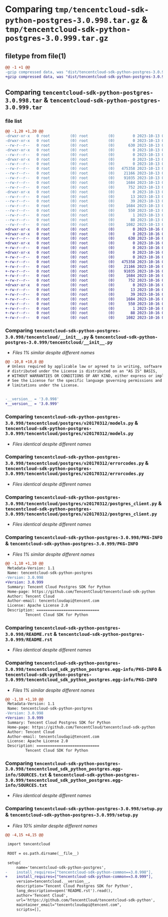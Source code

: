 # Comparing `tmp/tencentcloud-sdk-python-postgres-3.0.998.tar.gz` & `tmp/tencentcloud-sdk-python-postgres-3.0.999.tar.gz`

## filetype from file(1)

```diff
@@ -1 +1 @@
-gzip compressed data, was "dist/tencentcloud-sdk-python-postgres-3.0.998.tar", last modified: Fri Oct 13 00:33:42 2023, max compression
+gzip compressed data, was "dist/tencentcloud-sdk-python-postgres-3.0.999.tar", last modified: Mon Oct 16 00:32:54 2023, max compression
```

## Comparing `tencentcloud-sdk-python-postgres-3.0.998.tar` & `tencentcloud-sdk-python-postgres-3.0.999.tar`

### file list

```diff
@@ -1,20 +1,20 @@
-drwxr-xr-x   0 root         (0) root         (0)        0 2023-10-13 00:33:42.000000 tencentcloud-sdk-python-postgres-3.0.998/
-drwxr-xr-x   0 root         (0) root         (0)        0 2023-10-13 00:33:42.000000 tencentcloud-sdk-python-postgres-3.0.998/tencentcloud/
--rw-r--r--   0 root         (0) root         (0)      630 2023-10-13 00:33:42.000000 tencentcloud-sdk-python-postgres-3.0.998/tencentcloud/__init__.py
-drwxr-xr-x   0 root         (0) root         (0)        0 2023-10-13 00:33:42.000000 tencentcloud-sdk-python-postgres-3.0.998/tencentcloud/postgres/
--rw-r--r--   0 root         (0) root         (0)        0 2023-10-13 00:33:42.000000 tencentcloud-sdk-python-postgres-3.0.998/tencentcloud/postgres/__init__.py
-drwxr-xr-x   0 root         (0) root         (0)        0 2023-10-13 00:33:42.000000 tencentcloud-sdk-python-postgres-3.0.998/tencentcloud/postgres/v20170312/
--rw-r--r--   0 root         (0) root         (0)        0 2023-10-13 00:33:42.000000 tencentcloud-sdk-python-postgres-3.0.998/tencentcloud/postgres/v20170312/__init__.py
--rw-r--r--   0 root         (0) root         (0)   475358 2023-10-13 00:33:42.000000 tencentcloud-sdk-python-postgres-3.0.998/tencentcloud/postgres/v20170312/models.py
--rw-r--r--   0 root         (0) root         (0)    21166 2023-10-13 00:33:42.000000 tencentcloud-sdk-python-postgres-3.0.998/tencentcloud/postgres/v20170312/errorcodes.py
--rw-r--r--   0 root         (0) root         (0)    91035 2023-10-13 00:33:42.000000 tencentcloud-sdk-python-postgres-3.0.998/tencentcloud/postgres/v20170312/postgres_client.py
--rw-r--r--   0 root         (0) root         (0)     1684 2023-10-13 00:33:42.000000 tencentcloud-sdk-python-postgres-3.0.998/PKG-INFO
--rw-r--r--   0 root         (0) root         (0)      752 2023-10-13 00:33:42.000000 tencentcloud-sdk-python-postgres-3.0.998/README.rst
-drwxr-xr-x   0 root         (0) root         (0)        0 2023-10-13 00:33:42.000000 tencentcloud-sdk-python-postgres-3.0.998/tencentcloud_sdk_python_postgres.egg-info/
--rw-r--r--   0 root         (0) root         (0)       13 2023-10-13 00:33:42.000000 tencentcloud-sdk-python-postgres-3.0.998/tencentcloud_sdk_python_postgres.egg-info/top_level.txt
--rw-r--r--   0 root         (0) root         (0)       39 2023-10-13 00:33:42.000000 tencentcloud-sdk-python-postgres-3.0.998/tencentcloud_sdk_python_postgres.egg-info/requires.txt
--rw-r--r--   0 root         (0) root         (0)     1684 2023-10-13 00:33:42.000000 tencentcloud-sdk-python-postgres-3.0.998/tencentcloud_sdk_python_postgres.egg-info/PKG-INFO
--rw-r--r--   0 root         (0) root         (0)      550 2023-10-13 00:33:42.000000 tencentcloud-sdk-python-postgres-3.0.998/tencentcloud_sdk_python_postgres.egg-info/SOURCES.txt
--rw-r--r--   0 root         (0) root         (0)        1 2023-10-13 00:33:42.000000 tencentcloud-sdk-python-postgres-3.0.998/tencentcloud_sdk_python_postgres.egg-info/dependency_links.txt
--rw-r--r--   0 root         (0) root         (0)       88 2023-10-13 00:33:42.000000 tencentcloud-sdk-python-postgres-3.0.998/setup.cfg
--rw-r--r--   0 root         (0) root         (0)     1082 2023-10-13 00:33:42.000000 tencentcloud-sdk-python-postgres-3.0.998/setup.py
+drwxr-xr-x   0 root         (0) root         (0)        0 2023-10-16 00:32:54.000000 tencentcloud-sdk-python-postgres-3.0.999/
+drwxr-xr-x   0 root         (0) root         (0)        0 2023-10-16 00:32:54.000000 tencentcloud-sdk-python-postgres-3.0.999/tencentcloud/
+-rw-r--r--   0 root         (0) root         (0)      630 2023-10-16 00:32:54.000000 tencentcloud-sdk-python-postgres-3.0.999/tencentcloud/__init__.py
+drwxr-xr-x   0 root         (0) root         (0)        0 2023-10-16 00:32:54.000000 tencentcloud-sdk-python-postgres-3.0.999/tencentcloud/postgres/
+-rw-r--r--   0 root         (0) root         (0)        0 2023-10-16 00:32:54.000000 tencentcloud-sdk-python-postgres-3.0.999/tencentcloud/postgres/__init__.py
+drwxr-xr-x   0 root         (0) root         (0)        0 2023-10-16 00:32:54.000000 tencentcloud-sdk-python-postgres-3.0.999/tencentcloud/postgres/v20170312/
+-rw-r--r--   0 root         (0) root         (0)        0 2023-10-16 00:32:54.000000 tencentcloud-sdk-python-postgres-3.0.999/tencentcloud/postgres/v20170312/__init__.py
+-rw-r--r--   0 root         (0) root         (0)   475358 2023-10-16 00:32:54.000000 tencentcloud-sdk-python-postgres-3.0.999/tencentcloud/postgres/v20170312/models.py
+-rw-r--r--   0 root         (0) root         (0)    21166 2023-10-16 00:32:54.000000 tencentcloud-sdk-python-postgres-3.0.999/tencentcloud/postgres/v20170312/errorcodes.py
+-rw-r--r--   0 root         (0) root         (0)    91035 2023-10-16 00:32:54.000000 tencentcloud-sdk-python-postgres-3.0.999/tencentcloud/postgres/v20170312/postgres_client.py
+-rw-r--r--   0 root         (0) root         (0)     1684 2023-10-16 00:32:54.000000 tencentcloud-sdk-python-postgres-3.0.999/PKG-INFO
+-rw-r--r--   0 root         (0) root         (0)      752 2023-10-16 00:32:54.000000 tencentcloud-sdk-python-postgres-3.0.999/README.rst
+drwxr-xr-x   0 root         (0) root         (0)        0 2023-10-16 00:32:54.000000 tencentcloud-sdk-python-postgres-3.0.999/tencentcloud_sdk_python_postgres.egg-info/
+-rw-r--r--   0 root         (0) root         (0)       13 2023-10-16 00:32:54.000000 tencentcloud-sdk-python-postgres-3.0.999/tencentcloud_sdk_python_postgres.egg-info/top_level.txt
+-rw-r--r--   0 root         (0) root         (0)       39 2023-10-16 00:32:54.000000 tencentcloud-sdk-python-postgres-3.0.999/tencentcloud_sdk_python_postgres.egg-info/requires.txt
+-rw-r--r--   0 root         (0) root         (0)     1684 2023-10-16 00:32:54.000000 tencentcloud-sdk-python-postgres-3.0.999/tencentcloud_sdk_python_postgres.egg-info/PKG-INFO
+-rw-r--r--   0 root         (0) root         (0)      550 2023-10-16 00:32:54.000000 tencentcloud-sdk-python-postgres-3.0.999/tencentcloud_sdk_python_postgres.egg-info/SOURCES.txt
+-rw-r--r--   0 root         (0) root         (0)        1 2023-10-16 00:32:54.000000 tencentcloud-sdk-python-postgres-3.0.999/tencentcloud_sdk_python_postgres.egg-info/dependency_links.txt
+-rw-r--r--   0 root         (0) root         (0)       88 2023-10-16 00:32:54.000000 tencentcloud-sdk-python-postgres-3.0.999/setup.cfg
+-rw-r--r--   0 root         (0) root         (0)     1082 2023-10-16 00:32:54.000000 tencentcloud-sdk-python-postgres-3.0.999/setup.py
```

### Comparing `tencentcloud-sdk-python-postgres-3.0.998/tencentcloud/__init__.py` & `tencentcloud-sdk-python-postgres-3.0.999/tencentcloud/__init__.py`

 * *Files 1% similar despite different names*

```diff
@@ -10,8 +10,8 @@
 # Unless required by applicable law or agreed to in writing, software
 # distributed under the License is distributed on an "AS IS" BASIS,
 # WITHOUT WARRANTIES OR CONDITIONS OF ANY KIND, either express or implied.
 # See the License for the specific language governing permissions and
 # limitations under the License.
 
 
-__version__ = '3.0.998'
+__version__ = '3.0.999'
```

### Comparing `tencentcloud-sdk-python-postgres-3.0.998/tencentcloud/postgres/v20170312/models.py` & `tencentcloud-sdk-python-postgres-3.0.999/tencentcloud/postgres/v20170312/models.py`

 * *Files identical despite different names*

### Comparing `tencentcloud-sdk-python-postgres-3.0.998/tencentcloud/postgres/v20170312/errorcodes.py` & `tencentcloud-sdk-python-postgres-3.0.999/tencentcloud/postgres/v20170312/errorcodes.py`

 * *Files identical despite different names*

### Comparing `tencentcloud-sdk-python-postgres-3.0.998/tencentcloud/postgres/v20170312/postgres_client.py` & `tencentcloud-sdk-python-postgres-3.0.999/tencentcloud/postgres/v20170312/postgres_client.py`

 * *Files identical despite different names*

### Comparing `tencentcloud-sdk-python-postgres-3.0.998/PKG-INFO` & `tencentcloud-sdk-python-postgres-3.0.999/PKG-INFO`

 * *Files 1% similar despite different names*

```diff
@@ -1,10 +1,10 @@
 Metadata-Version: 1.1
 Name: tencentcloud-sdk-python-postgres
-Version: 3.0.998
+Version: 3.0.999
 Summary: Tencent Cloud Postgres SDK for Python
 Home-page: https://github.com/TencentCloud/tencentcloud-sdk-python
 Author: Tencent Cloud
 Author-email: tencentcloudapi@tencent.com
 License: Apache License 2.0
 Description: ============================
         Tencent Cloud SDK for Python
```

### Comparing `tencentcloud-sdk-python-postgres-3.0.998/README.rst` & `tencentcloud-sdk-python-postgres-3.0.999/README.rst`

 * *Files identical despite different names*

### Comparing `tencentcloud-sdk-python-postgres-3.0.998/tencentcloud_sdk_python_postgres.egg-info/PKG-INFO` & `tencentcloud-sdk-python-postgres-3.0.999/tencentcloud_sdk_python_postgres.egg-info/PKG-INFO`

 * *Files 1% similar despite different names*

```diff
@@ -1,10 +1,10 @@
 Metadata-Version: 1.1
 Name: tencentcloud-sdk-python-postgres
-Version: 3.0.998
+Version: 3.0.999
 Summary: Tencent Cloud Postgres SDK for Python
 Home-page: https://github.com/TencentCloud/tencentcloud-sdk-python
 Author: Tencent Cloud
 Author-email: tencentcloudapi@tencent.com
 License: Apache License 2.0
 Description: ============================
         Tencent Cloud SDK for Python
```

### Comparing `tencentcloud-sdk-python-postgres-3.0.998/tencentcloud_sdk_python_postgres.egg-info/SOURCES.txt` & `tencentcloud-sdk-python-postgres-3.0.999/tencentcloud_sdk_python_postgres.egg-info/SOURCES.txt`

 * *Files identical despite different names*

### Comparing `tencentcloud-sdk-python-postgres-3.0.998/setup.py` & `tencentcloud-sdk-python-postgres-3.0.999/setup.py`

 * *Files 10% similar despite different names*

```diff
@@ -4,15 +4,15 @@
 
 import tencentcloud
 
 ROOT = os.path.dirname(__file__)
 
 setup(
     name='tencentcloud-sdk-python-postgres',
-    install_requires=["tencentcloud-sdk-python-common==3.0.998"],
+    install_requires=["tencentcloud-sdk-python-common==3.0.999"],
     version=tencentcloud.__version__,
     description='Tencent Cloud Postgres SDK for Python',
     long_description=open('README.rst').read(),
     author='Tencent Cloud',
     url='https://github.com/TencentCloud/tencentcloud-sdk-python',
     maintainer_email="tencentcloudapi@tencent.com",
     scripts=[],
```

